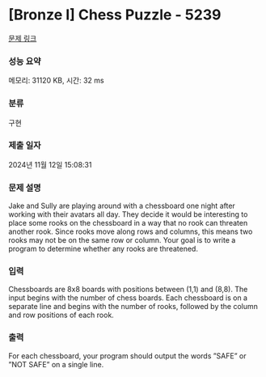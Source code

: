 # [Bronze I] Chess Puzzle - 5239 

[문제 링크](https://www.acmicpc.net/problem/5239) 

### 성능 요약

메모리: 31120 KB, 시간: 32 ms

### 분류

구현

### 제출 일자

2024년 11월 12일 15:08:31

### 문제 설명

<p>Jake and Sully are playing around with a chessboard one night after working with their avatars all day. They decide it would be interesting to place some rooks on the chessboard in a way that no rook can threaten another rook. Since rooks move along rows and columns, this means two rooks may not be on the same row or column. Your goal is to write a program to determine whether any rooks are threatened.</p>

### 입력 

 <p>Chessboards are 8x8 boards with positions between (1,1) and (8,8). The input begins with the number of chess boards. Each chessboard is on a separate line and begins with the number of rooks, followed by the column and row positions of each rook.</p>

### 출력 

 <p>For each chessboard, your program should output the words ”SAFE” or ”NOT SAFE” on a single line.</p>

